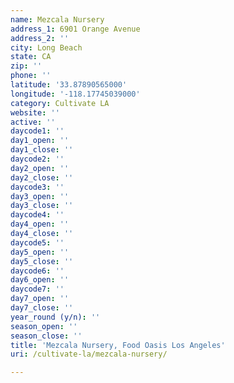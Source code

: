 ```yaml
---
name: Mezcala Nursery
address_1: 6901 Orange Avenue
address_2: ''
city: Long Beach
state: CA
zip: ''
phone: ''
latitude: '33.87890565000'
longitude: '-118.17745039000'
category: Cultivate LA
website: ''
active: ''
daycode1: ''
day1_open: ''
day1_close: ''
daycode2: ''
day2_open: ''
day2_close: ''
daycode3: ''
day3_open: ''
day3_close: ''
daycode4: ''
day4_open: ''
day4_close: ''
daycode5: ''
day5_open: ''
day5_close: ''
daycode6: ''
day6_open: ''
daycode7: ''
day7_open: ''
day7_close: ''
year_round (y/n): ''
season_open: ''
season_close: ''
title: 'Mezcala Nursery, Food Oasis Los Angeles'
uri: /cultivate-la/mezcala-nursery/

---
```

